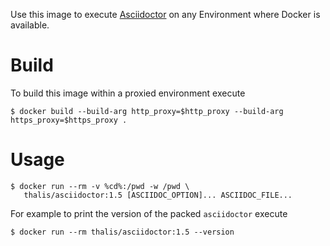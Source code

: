 Use this image to execute [Asciidoctor](http://asciidoctor.org/docs/user-manual/) on any Environment where Docker is available.

# Build

To build this image within a proxied environment execute

```
$ docker build --build-arg http_proxy=$http_proxy --build-arg https_proxy=$https_proxy .
```

# Usage

```
$ docker run --rm -v %cd%:/pwd -w /pwd \
   thalis/asciidoctor:1.5 [ASCIIDOC_OPTION]... ASCIIDOC_FILE...
```

For example to print the version of the packed ```asciidoctor``` execute

```
$ docker run --rm thalis/asciidoctor:1.5 --version
```

